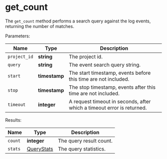 # get_count

The `get_count` method performs a search query against the log events, returning the number of matches.

  Parameters:

__Name__ | __Type__ | __Description__
--- | --- | --- | 
`project_id` | __string__ | The project id.
`query` | __string__ | The event search query string.
`start` | __timestamp__ | The start timestamp, events before this time are not included.
`stop` | __timestamp__ | The stop timestamp, events after this time are not included.
`timeout` | __integer__ | A request timeout in seconds, after which a timeout error is returned.

  Results:

__Name__ | __Type__ | __Description__
--- | --- | --- | 
`count` | __integer__ | The query result count.
`stats` | [QueryStats](../types/QueryStats.md) | The query statistics.

